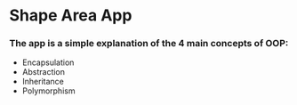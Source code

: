 # Shape Area App
### The app is a simple explanation of the 4 main concepts of OOP:
* Encapsulation
* Abstraction
* Inheritance
* Polymorphism
